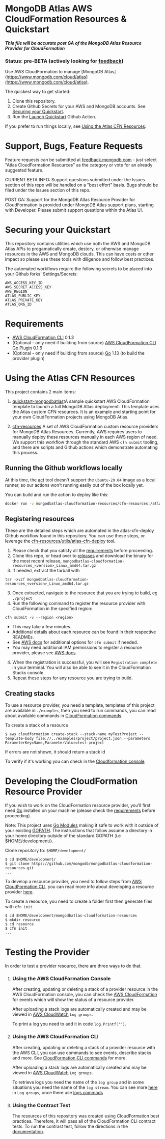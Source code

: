 # MongoDB Atlas AWS CloudFormation Resources & Quickstart

***This file will be accurate post GA of the MongoDB Atlas Resource Provider for CloudFormation***

### Status: pre-BETA (actively looking for [feedback](https://feedback.mongodb.com/forums/924145-atlas/category/392596-atlas-cloudformation-resources))

Use AWS CloudFormation to manage [MongoDB Atlas](https://www.mongodb.com/cloud/atlas](https://www.mongodb.com/cloud/atlas).

The quickest way to get started:

1. Clone this repository.
2. Create Github Secrets for your AWS and MongoDB accounts. See [Securing your Quickstart](#securing-your-quickstart).
3. Run the [Launch Quickstart](https://github.com/mongodb/mongodbatlas-cloudformation-resources/actions) Github Action.

If you prefer to run things locally, see [Using the Atlas CFN Resources](#using-the-atlas-cfn-resources).

# Support, Bugs, Feature Requests

Feature requests can be submitted at [feedback.mongodb.com](https://feedback.mongodb.com/forums/924145-atlas/category/392596-atlas-cloudformation-resources) - just select "Atlas CloudFormation Resources" as the category or vote for an already suggested feature.

CURRENT BETA INFO: Support questions submitted under the Issues section of this repo will be handled on a "best effort" basis.
Bugs should be filed under the Issues section of this repo.

POST GA: Support for the MongoDB Atlas Resource Provider for CloudFormation is provided under MongoDB Atlas support plans, starting with Developer. Please submit support questions within the Atlas UI. 

# Securing your Quickstart

This repository contains utilities which use both the AWS and MongoDB Atlas APIs to progamatically create, destory, or otherwise manage resources in the AWS and MongoDB clouds. This can have costs or other impact so please use these tools with diligence and follow best practices. 

The automated workflows require the following secrets to be placed into your Github forks' Settings/Secrets:

```
AWS_ACCESS_KEY_ID
AWS_SECRET_ACCESS_KEY
AWS_REGION
ATLAS_PUBLIC_KEY
ATLAS_PRIVATE_KEY
ATLAS_ORG_ID
```

# Requirements

- [AWS CloudFormation CLI](https://github.com/aws-cloudformation/cloudformation-cli) 0.1.3
- (Optional - only need if building from source) [AWS CloudFormation CLI Go Plugin](https://github.com/aws-cloudformation/cloudformation-cli-go-plugin/) 0.1.6
- (Optional - only need if building from source) [Go](https://golang.org/doc/install) 1.13 (to build the provider plugin)

# Using the Atlas CFN Resources 

This project contains 2 main items:

1. [quickstart-mongodbatlas](quickstart-mongodbatlas)tA sample quickstart AWS CloudFormation template to launch a full MongoDB Atlas deployment. This template uses the Atlas custom CFN resources. It is an example and starting point for your own CloudFormation projects using MongoDB Atlas.

2. [cfn-resources](cfn-resources) A set of AWS CloudFormation custom resource providers for MongoDB Atlas Resources. Currently, AWS requires users to manually deploy these resources manually in each AWS region of need. We support this workflow through the standard AWS `cfn submit` tooling, and there are scripts and Github actions which demonstrate automating this process.   

## Running the Github workflows locally

At this time, the [act]() tool doesn't support the `ubuntu-20.04` image as a local runner, so our actions won't running easily out of the box locally yet. 

You can build and run the action to deploy like this:

```bash
docker run -v mongodbatlas-cloudformation-resources/cfn-resources:/atlas-cfn/cfn-resources --env-file local.env -t jmimick/atlas-cfn-deploy
```
## Registering resources 

These are the detailed steps which are automated in the atlas-cfn-deploy Github workflow found in this repository.
You can use these steps, or leverage the [cfn-resources/utils/atlas-cfn-deploy](cfn-resources/utils/atlas-cfn-deploy) tool.

1. Please check that you satisfy all the [requirements](#Requirements) before proceeding.
2. Clone this repo, or head over to [releases](https://github.com/mongodb/mongodbatlas-cloudformation-resources/releases) and download the binary for the most recent release, `mongodbatlas-cloudformation-resources_<version>_Linux_amd64.tar.gz`
3. If needed, extract the tarball with
```
tar -xvzf mongodbatlas-cloudformation-resources_<version>_Linux_amd64.tar.gz
```
3. Once extracted, navigate to the resource that you are trying to build, eg `./project`
4. Run the following command to register the resource provider with CloudFormation in the specified region: 
  ```
  cfn submit -v --region <region>
  ```
  - This may take a few minutes.
  - Additional details about each resource can be found in their respective READMEs.
  - See [AWS docs](https://docs.aws.amazon.com/cloudformation-cli/latest/userguide/resource-type-cli-submit.html) for additional options for `cfn submit` if needed.
  - You may need additional IAM permissions to register a resource provider, please see [AWS docs](https://docs.aws.amazon.com/AWSCloudFormation/latest/UserGuide/registry.html#registry-register-permissions). 
4. When the registration is successful, you will see `Registration complete` in your terminal. You will also be able to see it in the CloudFormation Stacks console.
5. Repeat these steps for any resource you are trying to build.

## Creating stacks
To use a resource provider, you need a template, templates of this project are available in `./examples`, then you need to run commands, you can read about available commands in [CloudFormation commands](https://docs.aws.amazon.com/cli/latest/reference/cloudformation/index.html)

To create a stack of a resource
```
$ aws cloudformation create-stack --stack-name myTestProject --template-body file://../examples/project/project.json --parameters ParameterKey=Name,ParameterValue=test-project
```
If errors are not shown, it should return a stack id

To verify if it's working you can check in the [Cloudformation console](https://console.aws.amazon.com/cloudformation)

# Developing the CloudFormation Resource Provider

If you wish to work on the CloudFormation resource provider, you'll first need [Go](https://golang.org/doc/install) installed on your machine (please check the [requirements](#Requirements) before proceeding).

Note: This project uses [Go Modules](https://blog.golang.org/using-go-modules) making it safe to work with it outside of your existing [GOPATH](https://golang.org/doc/code.html#GOPATH). The instructions that follow assume a directory in your home directory outside of the standard GOPATH (i.e $HOME/development/).

Clone repository to: `$HOME/development/`

```
$ cd $HOME/development/
$ git clone https://github.com/mongodb/mongodbatlas-cloudformation-resources.git
...
```

To develop a resource provider, you need to follow steps from [AWS CloudFormation CLI](https://github.com/aws-cloudformation/cloudformation-cli), you can read more info about developing a resource provider [here](https://docs.aws.amazon.com/cloudformation-cli/latest/userguide/what-is-cloudformation-cli.html).

To create a resource, you need to create a folder first then generate files with `cfn init`

```
$ cd $HOME/development/mongodbatlas-cloudformation-resources
$ mkdir resource
$ cd resource
$ cfn init
...
```

# Testing the Provider

In order to test a provider resource, there are three ways to do that.

1. ### Using the AWS CloudFormation Console

   After creating, updating or deleting a stack of a provider resource in the AWS CloudFormation console, you can check the [AWS CloudFormation](https://console.aws.amazon.com/cloudformation) for events which will show the status of a resource provider.

   After uploading a stack logs are automatically created and may be viewed in [AWS CloudWatch](https://console.aws.amazon.com/cloudwatch) `Log groups`.

   To print a log you need to add it in code `log.Printf("")`.

2.  ### Using the AWS CloudFormation CLI

    After creating, updating or deleting a stack of a provider resource with the AWS CLI, you can use commands to see events, describe stacks and more. See [CloudFormation CLI commands](https://docs.aws.amazon.com/cli/latest/reference/cloudformation/index.html) for more.

    After uploading a stack logs are automatically created and may be viewed in [AWS CloudWatch](https://aws.amazon.com/cloudwatch/) `Log groups`.

    To retrieve logs you need the name of the `log group` and in some situations you need the name of the `log stream`. You can see more [here](https://aws.amazon.com/cloudwatch/) in `Log groups`, once there use [logs commads](https://docs.aws.amazon.com/cli/latest/reference/logs/index.html)


3.  ### Using the Contract Test

    The resources of this repository was created using CloudFormation best practices. Therefore, it will pass all of the CloudFormation CLI contract tests.
    To run the contrast test, follow the directions in the
    [documentation](https://docs.aws.amazon.com/cloudformation-cli/latest/userguide/resource-type-cli-test.html).
